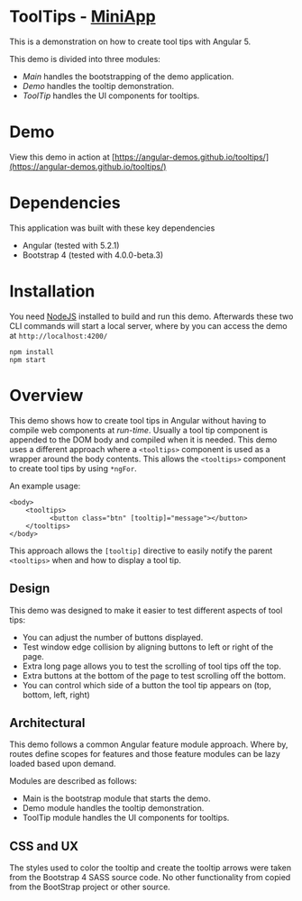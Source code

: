 # ToolTips - [MiniApp](https://angular-demos.github.io/tooltips/)

This is a demonstration on how to create tool tips with Angular 5.

This demo is divided into three modules:

- *Main* handles the bootstrapping of the demo application.
- *Demo* handles the tooltip demonstration.
- *ToolTip* handles the UI components for tooltips.

# Demo

View this demo in action at [https://angular-demos.github.io/tooltips/](https://angular-demos.github.io/tooltips/)

# Dependencies

This application was built with these key dependencies

- Angular (tested with 5.2.1)
- Bootstrap 4 (tested with 4.0.0-beta.3)

# Installation

You need [NodeJS](https://nodejs.org/en/) installed to build and run this demo. Afterwards these two CLI commands will start a local server, where by you can access the demo at `http://localhost:4200/`

```
npm install
npm start
```

# Overview

This demo shows how to create tool tips in Angular without having to compile web components at *run-time*. Usually 
a tool tip component is appended to the DOM body and compiled when it is needed. This demo uses a different
approach where a `<tooltips>` component is used as a wrapper around the body contents. This allows the `<tooltips>`
component to create tool tips by using `*ngFor`.

An example usage:

```
<body>
    <tooltips>
          <button class="btn" [tooltip]="message"></button>
    </tooltips>
</body>
```

This approach allows the `[tooltip]` directive to easily notify the parent `<tooltips>` when and how to
display a tool tip.

## Design

This demo was designed to make it easier to test different aspects of tool tips:

- You can adjust the number of buttons displayed.
- Test window edge collision by aligning buttons to left or right of the page.
- Extra long page allows you to test the scrolling of tool tips off the top.
- Extra buttons at the bottom of the page to test scrolling off the bottom.
- You can control which side of a button the tool tip appears on (top, bottom, left, right)

## Architectural

This demo follows a common Angular feature module approach. Where by, routes define scopes for
features and those feature modules can be lazy loaded based upon demand.

Modules are described as follows:

- Main is the bootstrap module that starts the demo.
- Demo module handles the tooltip demonstration.
- ToolTip module handles the UI components for tooltips.

## CSS and UX

The styles used to color the tooltip and create the tooltip arrows were taken from the Bootstrap 4 SASS
source code. No other functionality from copied from the BootStrap project or other source.
